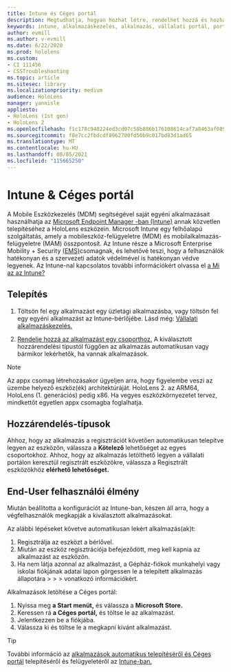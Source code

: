```yaml
---
title: Intune és Céges portál
description: Megtudhatja, hogyan hozhat létre, rendelhet hozzá és hozhat létre kényelmes felhasználói élményt az Intune, a mobileszköz-kezelés és a vállalati portál használatával.
keywords: intune, alkalmazáskezelés, alkalmazás, vállalati portál, portál, hololens
author: evmill
ms.author: v-evmill
ms.date: 6/22/2020
ms.prod: hololens
ms.custom:
- CI 111456
- CSSTroubleshooting
ms.topic: article
ms.sitesec: library
ms.localizationpriority: medium
audience: HoloLens
manager: yannisle
appliesto:
- HoloLens (1st gen)
- HoloLens 2
ms.openlocfilehash: f1c178c940224ed3cd07c58b886b176108614caf7a8463af089e2f2357f45553
ms.sourcegitcommit: f8e7cc2fbdcdf8962700fd50b9c017bd83d1ad65
ms.translationtype: MT
ms.contentlocale: hu-HU
ms.lasthandoff: 08/05/2021
ms.locfileid: "115665250"
---
```

# <a name="intune--company-portal"></a>Intune & Céges portál

A Mobile Eszközkezelés (MDM) segítségével saját egyéni alkalmazásait használhatja az [Microsoft Endpoint Manager -ban (Intune)](/intune/windows-holographic-for-business) annak közvetlen telepítéséhez a HoloLens eszközein. Microsoft Intune egy felhőalapú szolgáltatás, amely a mobileszköz-felügyeletre (MDM) és mobilalkalmazás-felügyeletre (MAM) összpontosít. Az Intune része a Microsoft Enterprise Mobility + Security [(EMS)](https://www.microsoft.com/microsoft-365/enterprise-mobility-security)csomagnak, és lehetővé teszi, hogy a felhasználók hatékonyan és a szervezeti adatok védelmével is hatékonyan védve legyenek. Az Intune-nal kapcsolatos további információkért olvassa el [a Mi az az Intune?](/mem/intune/fundamentals/what-is-intune)

## <a name="setup"></a>Telepítés

1. Töltsön fel egy alkalmazást egy üzletági alkalmazásba, vagy töltsön fel egy egyéni alkalmazást az Intune-bérlőjébe. Lásd még: [Vállalati alkalmazáskezelés.](/windows/client-management/mdm/enterprise-app-management)

2. [Rendelje hozzá az alkalmazást egy csoporthoz.](/mem/intune/apps/apps-deploy) A kiválasztott hozzárendelési típustól függően az alkalmazás automatikusan vagy bármikor lekérhetők, ha vannak alkalmazások.

> [!NOTE]
> Az appx csomag létrehozásakor ügyeljen arra, hogy figyelembe veszi az üzembe helyező eszköz(ék) architektúráját. HoloLens 2. az ARM64, HoloLens (1. generációs) pedig x86. Ha vegyes eszközkörnyezetet tervez, mindkettőt egyetlen appx csomagba foglalhatja.

## <a name="assignment-types"></a>Hozzárendelés-típusok

Ahhoz, hogy az alkalmazás a regisztrációt követően automatikusan telepítve legyen az eszközön, válassza a **Kötelező** lehetőséget az egyes csoportokhoz.
Ahhoz, hogy az alkalmazás letölthető legyen a vállalati portálon keresztül regisztrált eszközökre, válassza a Regisztrált eszközökhöz **elérhető lehetőséget.**

## <a name="end-user-experience"></a>End-User felhasználói élmény

Miután beállította a konfigurációt az Intune-ban, készen áll arra, hogy a végfelhasználók megkapják a kiválasztott alkalmazásokat.

Az alábbi lépéseket követve automatikusan lekért alkalmazás(ak)t:

1. Regisztrálja az eszközt a bérlővel.
2. Miután az eszköz regisztrációja befejeződött, meg kell kapnia az alkalmazást az eszközön.
3. Ha nem látja azonnal az alkalmazást, a Gépház-fiókok munkahelyi vagy iskolai fiókjának adatai lapon görgessen le a telepített alkalmazás állapotára  >    >    >   vonatkozó információkért.

Alkalmazások letöltése a Céges portál:

1. Nyissa meg **a Start menüt,** és válassza a **Microsoft Store.**
2. Keressen rá **a Céges portál,** és töltse le az alkalmazást.
3. Jelentkezzen be a fiókjába.
4. Válassza ki és töltse le a megkapni kívánt alkalmazást.

> [!Tip]
> További információ az [alkalmazások automatikus telepítéséről és Céges portál](/mem/intune/apps/company-portal-app) telepítéséről és felügyeletéről az [Intune-ban.](/mem/intune/fundamentals/windows-holographic-for-business#deploy-and-manage-apps)
